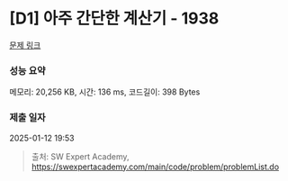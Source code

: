 # [D1] 아주 간단한 계산기 - 1938 

[문제 링크](https://swexpertacademy.com/main/code/problem/problemDetail.do?contestProbId=AV5PjsYKAMIDFAUq) 

### 성능 요약

메모리: 20,256 KB, 시간: 136 ms, 코드길이: 398 Bytes

### 제출 일자

2025-01-12 19:53



> 출처: SW Expert Academy, https://swexpertacademy.com/main/code/problem/problemList.do